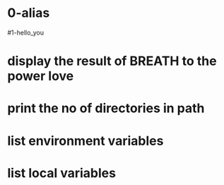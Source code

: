 # 0-alias
#1-hello_you
# display the result of BREATH to the power love
# print the no of directories in path
# list environment variables
# list local variables
